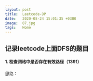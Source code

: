 ```yaml
---
layout: post
title:  Leetcode-DP
date:   2020-08-24 15:01:35 +0300
image:  07.jpg
tags:   Home
---
```

## 记录leetcode上面DFS的题目
#### 1. 检查网格中是否存在有效路径（1391）
思路：
```

```